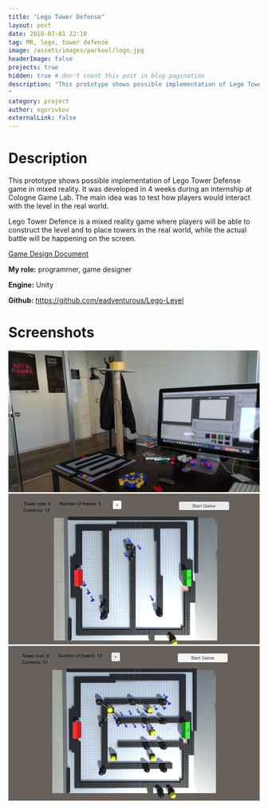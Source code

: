```yaml
---
title: "Lego Tower Defense"
layout: post
date: 2018-07-01 22:10
tag: MR, lego, tower defense
image: /assets/images/parkool/logo.jpg
headerImage: false
projects: true
hidden: true # don't count this post in blog pagination
description: "This prototype shows possible implementation of Lego Tower Defense game in mixed reality. It was developed in 4 weeks during an internship at Cologne Game Lab. The main idea was to test how players would interact with the level in the real world.
"
category: project
author: egorivkov
externalLink: false
---
```


Description
==============

This prototype shows possible implementation of Lego Tower Defense game in mixed reality. It was developed in 4 weeks during an internship at Cologne Game Lab. The main idea was to test how players would interact with the level in the real world.

Lego Tower Defence is a mixed reality game where players will be able to construct the level and to place towers in the real world, while the actual battle will be happening on the screen.

[Game Design Document](https://docs.google.com/document/d/1-8wWF3zOyjyld2LsVQv77zQySQGYQUp7k0VN5ooaXLw/edit?usp=sharing)

**My role:** programmer, game designer

**Engine:** Unity

**Github:** <https://github.com/eadventurous/Lego-Level>


Screenshots
==============
![Screenshot](/assets/images/legotowerdefense/gameplay1.jpg) ![Screenshot](/assets/images/legotowerdefense/gameplay2.png) ![Screenshot](/assets/images/legotowerdefense/gameplay3.png)

